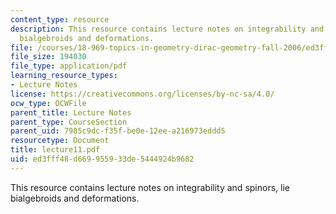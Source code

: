 ```yaml
---
content_type: resource
description: This resource contains lecture notes on integrability and spinors, lie
  bialgebroids and deformations.
file: /courses/18-969-topics-in-geometry-dirac-geometry-fall-2006/ed3fff48d669955933de5444924b9682_lecture11.pdf
file_size: 194030
file_type: application/pdf
learning_resource_types:
- Lecture Notes
license: https://creativecommons.org/licenses/by-nc-sa/4.0/
ocw_type: OCWFile
parent_title: Lecture Notes
parent_type: CourseSection
parent_uid: 7985c9dc-f35f-be0e-12ee-a216973eddd5
resourcetype: Document
title: lecture11.pdf
uid: ed3fff48-d669-9559-33de-5444924b9682
---
```

This resource contains lecture notes on integrability and spinors, lie bialgebroids and deformations.